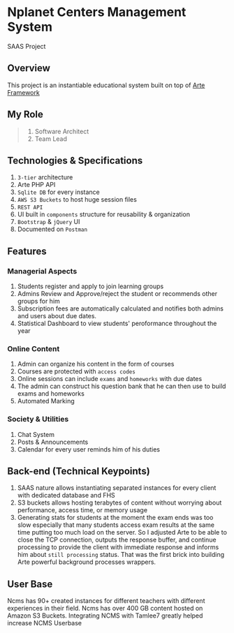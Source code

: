 # Nplanet Centers Management System
SAAS Project

## Overview
This project is an instantiable educational system built on top of [Arte Framework](https://github.com/lawaty/Arte-Documentation) 

## My Role
> 1. Software Architect
> 2. Team Lead

## Technologies & Specifications
1. `3-tier` architecture
2. Arte PHP API
3. `Sqlite DB` for every instance
4. `AWS S3 Buckets` to host huge session files
5. `REST API`
6. UI built in `components` structure for reusability & organization
7. `Bootstrap` & `jQuery` UI
8. Documented on `Postman`

## Features
### Managerial Aspects
1. Students register and apply to join learning groups
2. Admins Review and Approve/reject the student or recommends other groups for him
3. Subscription fees are automatically calculated and notifies both admins and users about due dates.
4. Statistical Dashboard to view students' peroformance throughout the year

### Online Content
1. Admin can organize his content in the form of courses
2. Courses are protected with `access codes`
3. Online sessions can include `exams` and `homeworks` with due dates
4. The admin can construct his question bank that he can then use to build exams and homeworks
5. Automated Marking

### Society & Utilities
1. Chat System
2. Posts & Announcements
3. Calendar for every user reminds him of his duties

## Back-end (Technical Keypoints)
1. SAAS nature allows instantiating separated instances for every client with dedicated database and FHS
2. S3 buckets allows hosting terabytes of content without worrying about performance, access time, or memory usage
3. Generating stats for students at the moment the exam ends was too slow especially that many students access exam results at the same time putting too much load on the server. So I adjusted Arte to be able to close the TCP connection, outputs the response buffer, and continue processing to provide the client with immediate response and informs him about `still processing` status. That was the first brick into building Arte powerful background processes wrappers.

## User Base
Ncms has 90+ created instances for different teachers with different experiences in their field. Ncms has over 400 GB content hosted on Amazon S3 Buckets. Integrating NCMS with Tamlee7 greatly helped increase NCMS Userbase